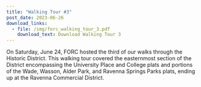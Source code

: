 ```yaml
---
title: "Walking Tour #3"
post_date: 2023-06-26
download_links:
  - file: /img/forc_walking_tour_3.pdf
    download_text: Download Walking Tour 3
---
```

On Saturday, June 24, FORC hosted the third of our walks through the Historic District. This walking tour covered the easternmost section of the District encompassing the University Place and College plats and portions of the Wade, Wasson, Alder Park, and Ravenna Springs Parks plats, ending up at the Ravenna Commercial District.